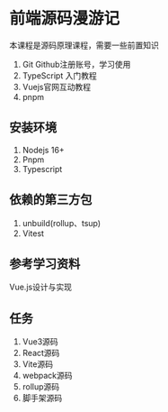 # 前端源码漫游记

本课程是源码原理课程，需要一些前置知识

1. Git Github注册账号，学习使用
2. TypeScript 入门教程
3. Vuejs官网互动教程
4. pnpm

## 安装环境
1. Nodejs 16+
2. Pnpm
3. Typescript

## 依赖的第三方包
1. unbuild(rollup、tsup)
2. Vitest

## 参考学习资料
Vue.js设计与实现

## 任务
1. Vue3源码
2. React源码
3. Vite源码
4. webpack源码
5. rollup源码
6. 脚手架源码